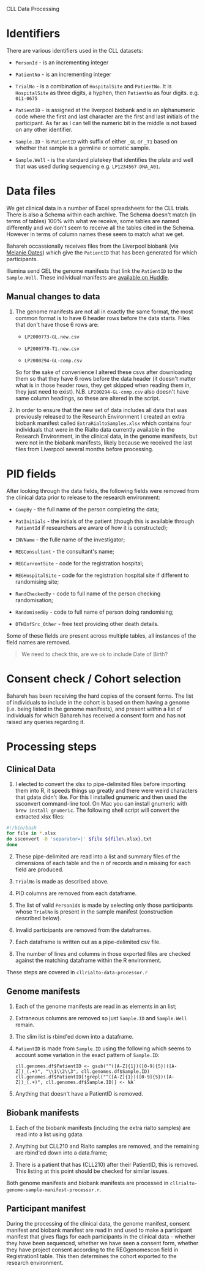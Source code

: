 CLL Data Processing

# Identifiers

There are various identifiers used in the CLL datasets:

* `PersonId` - is an incrementing integer

* `PatientNo` - is an incrementing integer

* `TrialNo` - is a combination of `HospitalSite` and `PatientNo`. It is `HospitalSite` as three digits, a hyphen, then `PatientNo` as four digits. e.g. `011-0675`

* `PatientID` - is assigned at the liverpool biobank and is an alphanumeric code where the first and last character are the first and last initials of the participant. As far as I can tell the numeric bit in the middle is not based on any other identifier.

* `Sample.ID` - is `PatientID` with suffix of either `_GL` or `_T1` based on whether that sample is a germline or somatic sample.

* `Sample.Well` - is the standard platekey that identifies the plate and well that was used during sequencing e.g. `LP1234567-DNA_A01`.

# Data files

We get clinical data in a number of Excel spreadsheets for the CLL trials. There is also a Schema within each archive. The Schema doesn't match (in terms of tables) 100% with what we receive, some tables are named differently and we don't seem to receive all the tables cited in the Schema. However in terms of column names these seem to match what we get.

Bahareh occassionally receives files from the Liverpool biobank (via [Melanie Oates](M.Oates@liverpool.ac.uk)) which give the `PatientID` that has been generated for which participants.

Illumina send GEL the genome manifests that link the `PatientID` to the `Sample.Well`. These individual manifests are  [available on Huddle](https://my.huddle.net/workspace/29344763/files/#/folder/43829733/list).

## Manual changes to data

1. The genome manifests are not all in exactly the same format, the most common format is to have 6 header rows before the data starts. Files that don't have those 6 rows are:

	* `LP2000773-GL.new.csv`

	* `LP2000778-T1.new.csv`

	* `LP2000294-GL-comp.csv`

    So for the sake of convenience I altered these csvs after downloading them so that they have 6 rows before the data header (it doesn't matter what is in those header rows, they get skipped when reading them in, they just need to exist). N.B. `LP200294-GL-comp.csv` also doesn't have same column headings, so these are altered in the script.

2. In order to ensure that the new set of data includes all data that was previously released to the Research Environment I created an extra biobank manifest called `ExtraRialtoSamples.xlsx` which contains four individuals that were in the Rialto data currently available in the Research Environment, in the clinical data, in the genome manifests, but were not in the biobank manifests, likely because we received the last files from Liverpool several months before processing.

# PID fields

After looking through the data fields, the following fields were removed from the clinical data prior to release to the research environment:

* `CompBy` - the full name of the person completing the data;
	 
* `PatInitials` - the initials of the patient (though this is available through `PatientId` if researchers are aware of how it is constructed);
	 
* `INVName` - the fulle name of the investigator;
	 
* `REGConsultant` - the consultant's name;
	 
* `REGCurrentSite` - code for the registration hospital;
	
* `REGHospitalSite` - code for the registration hospital site if different to randomising site;
	
* `RandCheckedBy` - code to full name of the person checking randomisation;

* `RandomisedBy` - code to full name of person doing randomising;

* `DTHInfSrc_Other` - free text providing other death details.

Some of these fields are present across multiple tables, all instances of the field names are removed.

> We need to check this, are we ok to include Date of Birth?

# Consent check / Cohort selection

Bahareh has been receiving the hard copies of the consent forms. The list of individuals to include in the cohort is based on them having a genome (i.e.  being listed in the genome manifests), and present within a list of individuals for which Bahareh has received a consent form and has not raised any queries regarding it.

# Processing steps

## Clinical Data

1. I elected to convert the xlsx to pipe-delimited files before importing them into R, it speeds things up greatly and there were weird characters that gdata didn't like. For this I installed gnumeric and then used the ssconvert command-line tool. On Mac you can install gnumeric with `brew install gnumeric`. The following shell script will convert the extracted xlsx files:

```bash
#!/bin/bash
for file in *.xlsx
do ssconvert -O 'separator=|' $file ${file%.xlsx}.txt
done
```

2. These pipe-delimited are read into a list and summary files of the dimensions of each table and the n of records and n missing for each field are produced.

3. `TrialNo` is made as described above.

4. PID columns are removed from each dataframe.

5. The list of valid `PersonId`s is made by selecting only those participants whose `TrialNo` is present in the sample manifest (construction described below).

6. Invalid participants are removed from the dataframes.

7. Each dataframe is written out as a pipe-delimited csv file.

8. The number of lines and columns in those exported files are checked against the matching dataframe within the R environment.

These steps are covered in `cllrialto-data-processor.r`

## Genome manifests

1. Each of the genome manifests are read in as elements in an list;

2. Extraneous columns are removed so just `Sample.ID` and `Sample.Well` remain.

3. The slim list is rbind'ed down into a dataframe.

4. `PatientID` is made from `Sample.ID` using the following which seems to account some variation in the exact pattern of `Sample.ID`:

	```
	cll.genomes.df$PatientID <- gsub("^([A-Z]{1})([0-9]{5})([A-Z])_(.+)", "\\1\\2\\3", cll.genomes.df$Sample.ID)
	cll.genomes.df$PatientID[!grepl("^([A-Z]{1})([0-9]{5})([A-Z])_(.+)", cll.genomes.df$Sample.ID)] <- NA`
	```

5. Anything that doesn't have a PatientID is removed.

## Biobank manifests

1. Each of the biobank manifests (including the extra rialto samples) are read into a list using gdata.

2. Anything but CLL210 and Rialto samples are removed, and the remaining are rbind'ed down into a data.frame;

3. There is a patient that has (CLL210) after their PatientID, this is removed. This listing at this point should be checked for similar issues.

Both genome manifests and biobank manifests are processed in `cllrialto-genome-sample-manifest-processor.r`.

## Participant manifest

During the processing of the clinical data, the genome manifest, consent manifest and biobank manifest are read in and used to make a participant manifest that gives flags for each participants in the clinical data - whether they have been sequenced, whether we have seen a consent form, whether they have project consent according to the REGgenomescon field in Registration1 table. This then determines the cohort exported to the research environment.
